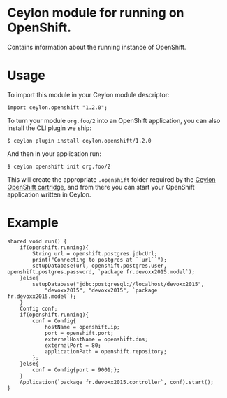 # Ceylon module for running on OpenShift.

Contains information about the running instance of OpenShift.

# Usage

To import this module in your Ceylon module descriptor:

```ceylon
import ceylon.openshift "1.2.0";
```

To turn your module `org.foo/2` into an OpenShift application, you can also install the
CLI plugin we ship:

```shell
$ ceylon plugin install ceylon.openshift/1.2.0
```

And then in your application run:

```shell
$ ceylon openshift init org.foo/2
```

This will create the appropriate `.openshift` folder required by the 
[Ceylon OpenShift cartridge](https://github.com/ceylon/openshift-cartridge), and from
there you can start your OpenShift application written in Ceylon.

# Example

```ceylon
shared void run() {
    if(openshift.running){
        String url = openshift.postgres.jdbcUrl;
        print("Connecting to postgres at ``url``");
        setupDatabase(url, openshift.postgres.user, openshift.postgres.password, `package fr.devoxx2015.model`);
    }else{
        setupDatabase("jdbc:postgresql://localhost/devoxx2015", 
            "devoxx2015", "devoxx2015", `package fr.devoxx2015.model`);
    }
    Config conf;
    if(openshift.running){
        conf = Config{
            hostName = openshift.ip; 
            port = openshift.port;
            externalHostName = openshift.dns; 
            externalPort = 80;
            applicationPath = openshift.repository;
        };
    }else{
        conf = Config{port = 9001;};
    }
    Application(`package fr.devoxx2015.controller`, conf).start();
}
```
